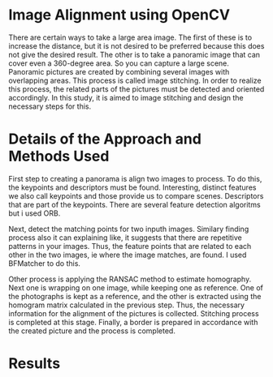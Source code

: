 # Image Alignment using OpenCV
 
There are certain ways to take a large area image. The first of these is to increase the distance, but it is not desired to be preferred because this does not give the desired result. The other is to take a panoramic image that can cover even a 360-degree area. So you can capture a large scene. Panoramic pictures are created by combining several images with overlapping areas. This process is called image stitching. In order to realize this process, the related parts of the pictures must be detected and oriented accordingly. In this study, it is aimed to image stitching and design the necessary steps for this.

# Details of the Approach and Methods Used

First step to creating a panorama is align two images to process. To do this, the keypoints and descriptors must be found. Interesting, distinct features we also call keypoints and those provide us to compare scenes. Descriptors that are part of the keypoints. There are several feature detection algoritms but i used ORB.

Next, detect the matching points for two inputh images. Similary finding process also it can explaining like, it suggests that there are repetitive patterns in your images. Thus, the feature points that are related to each other in the two images, ie where the image matches, are found. I used BFMatcher to do this.

Other process is applying the RANSAC method to estimate homography. Next one is wrapping on one image, while keeping one as reference. One of the photographs is kept as a reference, and the other is extracted using the homogram matrix calculated in the previous step. Thus, the necessary information for the alignment of the pictures is collected. Stitching process is completed at this stage. Finally, a border is prepared in accordance with the created picture and the process is completed.

# Results

